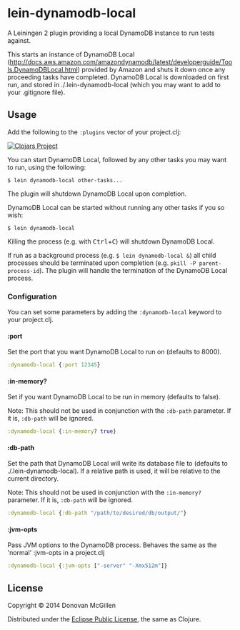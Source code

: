 lein-dynamodb-local
===================

A Leiningen 2 plugin providing a local DynamoDB instance to run tests against.

This starts an instance of DynamoDB Local (http://docs.aws.amazon.com/amazondynamodb/latest/developerguide/Tools.DynamoDBLocal.html) provided by Amazon and shuts it down once any proceeding tasks have completed. DynamoDB Local is downloaded on first run, and stored in ./.lein-dynamodb-local (which you may want to add to your .gitignore file).
## Usage

Add the following to the `:plugins` vector of your project.clj:

[![Clojars Project](http://clojars.org/lein-dynamodb-local/latest-version.svg)](http://clojars.org/lein-dynamodb-local)

You can start DynamoDB Local, followed by any other tasks you may want to run, using the following:

    $ lein dynamodb-local other-tasks...

The plugin will shutdown DynamoDB Local upon completion.

DynamoDB Local can be started without running any other tasks if you so wish:

    $ lein dynamodb-local

Killing the process (e.g. with <kbd>Ctrl</kbd>+<kbd>C</kbd>) will shutdown DynamoDB Local.

If run as a background process (e.g. `$ lein dynamodb-local &`) all child processes should be terminated upon completion (e.g. `pkill -P parent-process-id`). The plugin will handle the termination of the DynamoDB Local process.

### Configuration

You can set some parameters by adding the `:dynamodb-local` keyword to your project.clj.

#### :port

Set the port that you want DynamoDB Local to run on (defaults to 8000).

```clojure
:dynamodb-local {:port 12345}
```

#### :in-memory?

Set if you want DynamoDB Local to be run in memory (defaults to false).

Note: This should not be used in conjunction with the `:db-path` parameter. If it is, `:db-path` will be ignored.

```clojure
:dynamodb-local {:in-memory? true}
```

#### :db-path

Set the path that DynamoDB Local will write its database file to (defaults to ./.lein-dynamodb-local). If a relative path is used, it will be relative to the current directory.

Note: This should not be used in conjunction with the `:in-memory?` parameter. If it is, `:db-path` will be ignored.

```clojure
:dynamodb-local {:db-path "/path/to/desired/db/output/"}
```

#### :jvm-opts

Pass JVM options to the DynamoDB process. Behaves the same as the 'normal' :jvm-opts in a project.clj

```clojure
:dynamodb-local {:jvm-opts ["-server" "-Xmx512m"]}
```

## License

Copyright © 2014 Donovan McGillen

Distributed under the [Eclipse Public License](http://www.eclipse.org/legal/epl-v10.html), the same as Clojure.
